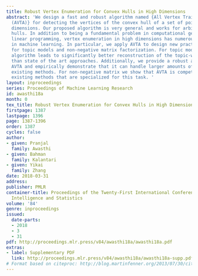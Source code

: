 ```yaml
---
title: Robust Vertex Enumeration for Convex Hulls in High Dimensions
abstract: 'We design a fast and robust algorithm named {All Vertex Traingle Algorithm
  (AVTA)} for detecting the vertices of the convex hull of a set of points in high
  dimensions. Our proposed algorithm is very general and works for arbitrary convex
  hulls. In addition to being a fundamental problem in computational geometry and
  linear programming, vertex enumeration in high dimensions has numerous applications
  in machine learning. In particular, we apply AVTA to design new practical algorithms
  for topic models and non-negative matrix factorization. For topic models, our new
  algorithm leads to significantly better reconstruction of the topic-word matrix
  than state of the art approaches. Additionally, we provide a robust analysis of
  AVTA and empirically demonstrate that it can handle larger amounts of noise than
  existing methods. For non-negative matrix we show that AVTA is competitive with
  existing methods that are specialized for this task. '
layout: inproceedings
series: Proceedings of Machine Learning Research
id: awasthi18a
month: 0
tex_title: Robust Vertex Enumeration for Convex Hulls in High Dimensions
firstpage: 1387
lastpage: 1396
page: 1387-1396
order: 1387
cycles: false
author:
- given: Pranjal
  family: Awasthi
- given: Bahman
  family: Kalantari
- given: Yikai
  family: Zhang
date: 2018-03-31
address: 
publisher: PMLR
container-title: Proceedings of the Twenty-First International Conference on Artificial
  Intelligence and Statistics
volume: '84'
genre: inproceedings
issued:
  date-parts:
  - 2018
  - 3
  - 31
pdf: http://proceedings.mlr.press/v84/awasthi18a/awasthi18a.pdf
extras:
- label: Supplementary PDF
  link: http://proceedings.mlr.press/v84/awasthi18a/awasthi18a-supp.pdf
# Format based on citeproc: http://blog.martinfenner.org/2013/07/30/citeproc-yaml-for-bibliographies/
---
```

